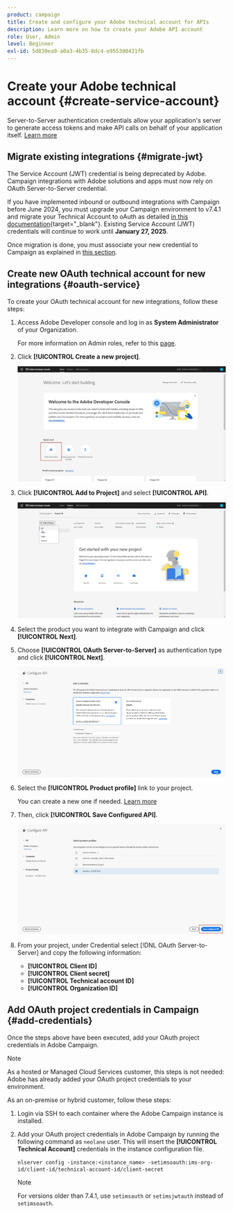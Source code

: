 ```yaml
---
product: campaign
title: Create and configure your Adobe technical account for APIs
description: Learn more on how to create your Adobe API account
role: User, Admin
level: Beginner
exl-id: 5d830ea0-a0a3-4b35-8dc4-e955380431fb
---
```

# Create your Adobe technical account {#create-service-account}

Server-to-Server authentication credentials allow your application's server to generate access tokens and make API calls on behalf of your application itself. [Learn more](https://developer.adobe.com/developer-console/docs/guides/authentication/ServerToServerAuthentication/)

## Migrate existing integrations {#migrate-jwt}

The Service Account (JWT) credential is being deprecated by Adobe. Campaign integrations with Adobe solutions and apps must now rely on OAuth Server-to-Server credential.

If you have implemented inbound or outbound integrations with Campaign before June 2024, you must upgrade your Campaign environment to v7.4.1 and migrate your Technical Account to oAuth as detailed [in this documentation](https://developer.adobe.com/developer-console/docs/guides/authentication/ServerToServerAuthentication/migration){target="_blank"}. Existing Service Account (JWT) credentials will continue to work until **January 27, 2025**.

Once migration is done, you must associate your new credential to Campaign as explained in [this section](#add-credentials).

## Create new OAuth technical account for new integrations {#oauth-service}

To create your OAuth technical account for new integrations, follow these steps:

1. Access Adobe Developer console and log in as **System Administrator** of your Organization.
   
   For more information on Admin roles, refer to this [page](https://helpx.adobe.com/enterprise/using/admin-roles.html).
   
1. Click **[!UICONTROL Create a new project]**.

    ![](assets/api-account-1.png)

1. Click **[!UICONTROL Add to Project]** and select **[!UICONTROL API]**.

    ![](assets/api-account-2.png)

1. Select the product you want to integrate with Campaign and click **[!UICONTROL Next]**.

1. Choose **[!UICONTROL OAuth Server-to-Server]** as authentication type and click **[!UICONTROL Next]**.

    ![](assets/api-account-3.png)

1. Select the **[!UICONTROL Product profile]** link to your project.

    You can create a new one if needed. [Learn more](https://helpx.adobe.com/enterprise/using/manage-product-profiles.html)

1. Then, click **[!UICONTROL Save Configured API]**.

    ![](assets/api-account-4.png)

1. From your project, under Credential select [!DNL OAuth Server-to-Server] and copy the following information:

   * **[!UICONTROL Client ID]**
   * **[!UICONTROL Client secret]**
   * **[!UICONTROL Technical account ID]**
   * **[!UICONTROL Organization ID]**

## Add OAuth project credentials in Campaign {#add-credentials}

Once the steps above have been executed, add your OAuth project credentials in Adobe Campaign.

>[!NOTE]
>
>As a hosted or Managed Cloud Services customer, this steps is not needed: Adobe has already added your OAuth project credentials to your environment.
>

As an on-premise or hybrid customer, follow these steps:  

1. Login via SSH to each container where the Adobe Campaign instance is installed.

1. Add your OAuth project credentials in Adobe Campaign by running the following command as `neolane` user. This will insert the **[!UICONTROL Technical Account]** credentials in the instance configuration file.

    ```
    nlserver config -instance:<instance_name> -setimsoauth:ims-org-id/client-id/technical-account-id/client-secret
    ```

    >[!NOTE]
    >
    > For versions older than 7.4.1, use `setimsauth` or `setimsjwtauth` instead of `setimsoauth`.



